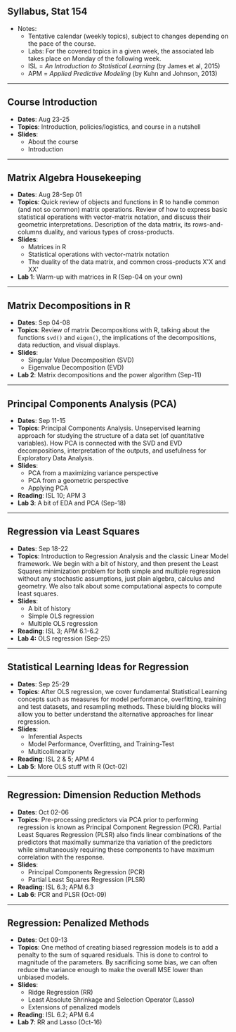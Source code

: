 ## Syllabus, Stat 154

+ Notes:
	- Tentative calendar (weekly topics), subject to changes depending on the pace of the course.
	- Labs: For the covered topics in a given week, the associated lab takes place on Monday of the following week.
	- ISL = _An Introduction to Statistical Learning_ (by James et al, 2015)
	- APM = _Applied Predictive Modeling_ (by Kuhn and Johnson, 2013)


-----

## Course Introduction

- __Dates__: Aug 23-25
- __Topics__: Introduction, policies/logistics, and course in a nutshell
- __Slides__:
    + About the course
    + Introduction

-----

## Matrix Algebra Housekeeping

- __Dates__: Aug 28-Sep 01
- __Topics__: Quick review of objects and functions in R to handle common (and not so common) matrix operations. Review of how to express basic statistical operations with vector-matrix notation, and discuss their geometric interpretations. Description of the data matrix, its rows-and-columns duality, and various types of cross-products.
- __Slides__:
    + Matrices in R
    + Statistical operations with vector-matrix notation
    + The duality of the data matrix, and common cross-products X'X and XX'
- __Lab 1__: Warm-up with matrices in R (Sep-04 on your own)

-----

## Matrix Decompositions in R

- __Dates__: Sep 04-08
- __Topics__: Review of matrix Decompositions with R, talking about the functions `svd()` and `eigen()`, the implications of the decompositions, data reduction, and visual displays.
- __Slides__:
    + Singular Value Decomposition (SVD)
    + Eigenvalue Decomposition (EVD)
- __Lab 2__: Matrix decompositions and the power algorithm (Sep-11)

-----

## Principal Components Analysis (PCA)

- __Dates__: Sep 11-15
- __Topics__: Principal Components Analysis. Unsepervised learning approach for studying the structure of a data set (of quantitative variables). How PCA is connected with the SVD and EVD decompositions, interpretation of the outputs, and usefulness for Exploratory Data Analysis.
- __Slides__:
    + PCA from a maximizing variance perspective 
    + PCA from a geometric perspective
    + Applying PCA
- __Reading__: ISL 10; APM 3
- __Lab 3__: A bit of EDA and PCA (Sep-18)

-----

## Regression via Least Squares

- __Dates__: Sep 18-22
- __Topics__: Introduction to Regression Analysis and the classic Linear Model framework. We begin with a bit of history, and then present the Least Squares minimization problem for both simple and multiple regression without any stochastic assumptions, just plain algebra, calculus and geometry. We also talk about some computational aspects to compute least squares.
- __Slides__:
    + A bit of history
    + Simple OLS regression
    + Multiple OLS regression
- __Reading__: ISL 3; APM 6.1-6.2
- __Lab 4:__ OLS regression (Sep-25)

-----

## Statistical Learning Ideas for Regression

- __Dates__: Sep 25-29
- __Topics__: After OLS regression, we cover fundamental Statistical Learning concepts such as measures for model performance, overfitting, training and test datasets, and resampling methods.
These biulding blocks will allow you to better understand the alternative approaches for linear regression. 
- __Slides__:
    + Inferential Aspects
    + Model Performance, Overfitting, and Training-Test
    + Multicollinearity
- __Reading__: ISL 2 & 5; APM 4
- __Lab 5__: More OLS stuff with R (Oct-02)

-----

## Regression: Dimension Reduction Methods

- __Dates__: Oct 02-06
- __Topics__: Pre-processing predictors via PCA prior to performing regression is known as Principal Component Regression (PCR). Partial Least Squares Regression (PLSR) also finds linear combinations of the predictors that maximally summarize tha variation of the predictors while simultaneously requiring these components to have maximum correlation with the response. 
- __Slides__:
    + Principal Components Regression (PCR)
    + Partial Least Squares Regression (PLSR)
- __Reading__: ISL 6.3; APM 6.3
- __Lab 6__: PCR and PLSR (Oct-09)

-----

## Regression: Penalized Methods

- __Dates__: Oct 09-13
- __Topics__: One method of creating biased regression models is to add a penalty to the sum of squared residuals. This is done to control to magnitude of the parameters. By sacrificing some bias, we can often reduce the variance enough to make the overall MSE lower than unbiased models. 
- __Slides__:
    + Ridge Regression (RR)
    + Least Absolute Shrinkage and Selection Operator (Lasso)
    + Extensions of penalized models
- __Reading__: ISL 6.2; APM 6.4
- __Lab 7__: RR and Lasso (Oct-16)

